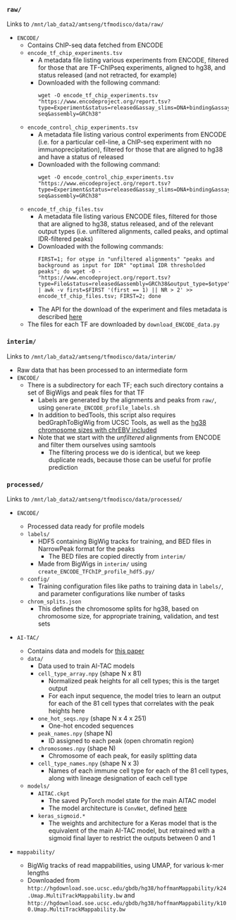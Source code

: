 ### `raw/`
Links to `/mnt/lab_data2/amtseng/tfmodisco/data/raw/`
- `ENCODE/`
	- Contains ChIP-seq data fetched from ENCODE
	- `encode_tf_chip_experiments.tsv`
		- A metadata file listing various experiments from ENCODE, filtered for those that are TF-ChIPseq experiments, aligned to hg38, and status released (and not retracted, for example)
		- Downloaded with the following command:
			```
			wget -O encode_tf_chip_experiments.tsv "https://www.encodeproject.org/report.tsv?type=Experiment&status=released&assay_slims=DNA+binding&assay_title=TF+ChIP-seq&assembly=GRCh38"
			```
	- `encode_control_chip_experiments.tsv`
		- A metadata file listing various control experiments from ENCODE (i.e. for a particular cell-line, a ChIP-seq experiment with no immunoprecipitation), filtered for those that are aligned to hg38 and have a status of released
		- Downloaded with the following command:
			```
			wget -O encode_control_chip_experiments.tsv "https://www.encodeproject.org/report.tsv?type=Experiment&status=released&assay_slims=DNA+binding&assay_title=Control+ChIP-seq&assembly=GRCh38"
			```
	- `encode_tf_chip_files.tsv`
		- A metadata file listing various ENCODE files, filtered for those that are aligned to hg38, status released, and of the relevant output types (i.e. unfiltered alignments, called peaks, and optimal IDR-filtered peaks)
		- Downloaded with the following commands:
			```
			FIRST=1; for otype in "unfiltered alignments" "peaks and background as input for IDR" "optimal IDR thresholded peaks"; do wget -O - "https://www.encodeproject.org/report.tsv?type=File&status=released&assembly=GRCh38&output_type=$otype" | awk -v first=$FIRST '(first == 1) || NR > 2' >> encode_tf_chip_files.tsv; FIRST=2; done
			```
		- The API for the download of the experiment and files metadata is described [here](https://app.swaggerhub.com/apis-docs/encodeproject/api/basic_search/)
	- The files for each TF are downloaded by `download_ENCODE_data.py`

### `interim/`
Links to `/mnt/lab_data2/amtseng/tfmodisco/data/interim/`
- Raw data that has been processed to an intermediate form
- `ENCODE/`
	- There is a subdirectory for each TF; each such directory contains a set of BigWigs and peak files for that TF
		- Labels are generated by the alignments and peaks from `raw/`, using `generate_ENCODE_profile_labels.sh`
		- In addition to bedTools, this script also requires bedGraphToBigWig from UCSC Tools, as well as the [hg38 chromosome sizes with chrEBV included](https://github.com/ENCODE-DCC/encValData/blob/master/GRCh38/GRCh38_EBV.chrom.sizes)
		- Note that we start with the _unfiltered_ alignments from ENCODE and filter them ourselves using samtools
			- The filtering process we do is identical, but we keep duplicate reads, because those can be useful for profile prediction

### `processed/`
Links to `/mnt/lab_data2/amtseng/tfmodisco/data/processed/`
- `ENCODE/`
	- Processed data ready for profile models
	- `labels/`
		- HDF5 containing BigWig tracks for training, and BED files in NarrowPeak format for the peaks
			- The BED files are copied directly from `interim/`
		- Made from BigWigs in `interim/` using `create_ENCODE_TFChIP_profile_hdf5.py/`
	- `config/`
		- Training configuration files like paths to training data in `labels/`, and parameter configurations like number of tasks
	- `chrom_splits.json`
		- This defines the chromosome splits for hg38, based on chromosome size, for appropriate training, validation, and test sets

- `AI-TAC/`
	- Contains data and models for [this paper](https://www.biorxiv.org/content/10.1101/2019.12.21.885814v1)
	- `data/`
		- Data used to train AI-TAC models
		- `cell_type_array.npy` (shape N x 81)
			- Normalized peak heights for all cell types; this is the target output
			- For each input sequence, the model tries to learn an output for each of the 81 cell types that correlates with the peak heights here
		- `one_hot_seqs.npy` (shape N x 4 x 251)
			- One-hot encoded sequences
		- `peak_names.npy` (shape N)
			- ID assigned to each peak (open chromatin region)
		- `chromosomes.npy` (shape N)
			- Chromosome of each peak, for easily splitting data
		- `cell_type_names.npy` (shape N x 3)
			- Names of each immune cell type for each of the 81 cell types, along with lineage designation of each cell type
	- `models/`
		- `AITAC.ckpt`
			- The saved PyTorch model state for the main AITAC model
			- The model architecture is `ConvNet`, defined [here](https://github.com/smaslova/AI-TAC/blob/master/code/aitac.py)
		- `keras_sigmoid.*`
			- The weights and architecture for a Keras model that is the equivalent of the main AI-TAC model, but retrained with a sigmoid final layer to restrict the outputs between 0 and 1

- `mappability/`
	- BigWig tracks of read mappabilities, using UMAP, for various k-mer lengths
	- Downloaded from `http://hgdownload.soe.ucsc.edu/gbdb/hg38/hoffmanMappability/k24.Umap.MultiTrackMappability.bw` and `http://hgdownload.soe.ucsc.edu/gbdb/hg38/hoffmanMappability/k100.Umap.MultiTrackMappability.bw`
